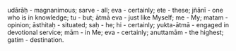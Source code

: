 udārāḥ - magnanimous; sarve - all; eva - certainly; ete - these; jñānī - one who is in knowledge; tu - but; ātmā eva - just like Myself; me - My; matam - opinion; āsthitaḥ - situated; saḥ - he; hi - certainly; yukta-ātmā - engaged in devotional service; mām - in Me; eva - certainly; anuttamām - the highest; gatim - destination.